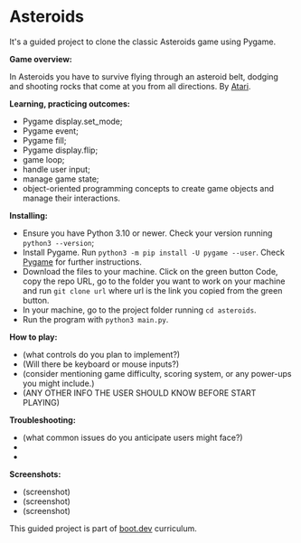 # Asteroids

It's a guided project to clone the classic Asteroids game using Pygame.

**Game overview:**

In Asteroids you have to survive flying through an asteroid belt, dodging and shooting rocks that come at you from all directions. By [Atari](https://atari.com/products/asteroids-limited-edition?_pos=10&_sid=dbf03d409&_ss=r).

**Learning, practicing outcomes:**

- Pygame display.set_mode;
- Pygame event;
- Pygame fill;
- Pygame display.flip;
- game loop;
- handle user input;
- manage game state;
- object-oriented programming concepts to create game objects and manage their interactions.

**Installing:**
- Ensure you have Python 3.10 or newer. Check your version running `python3 --version`;
- Install Pygame. Run `python3 -m pip install -U pygame --user`. Check [Pygame](https://www.pygame.org/wiki/GettingStarted) for further instructions.
- Download the files to your machine. Click on the green button Code, copy the repo URL, go to the folder you want to work on your machine and run `git clone url` where url is the link you copied from the green button.
- In your machine, go to the project folder running `cd asteroids`.
- Run the program with `python3 main.py`.

**How to play:**
- (what controls do you plan to implement?)
- (Will there be keyboard or mouse inputs?)
- (consider mentioning game difficulty, scoring system, or any power-ups you might include.)
- (ANY OTHER INFO THE USER SHOULD KNOW BEFORE START PLAYING)

**Troubleshooting:**
- (what common issues do you anticipate users might face?)
-
-

**Screenshots:**
- (screenshot)
- (screenshot)
- (screenshot)

This guided project is part of [boot.dev](https://www.boot.dev/tracks/backend) curriculum.
